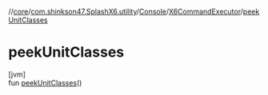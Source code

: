 //[core](../../../../index.md)/[com.shinkson47.SplashX6.utility](../../index.md)/[Console](../index.md)/[X6CommandExecutor](index.md)/[peekUnitClasses](peek-unit-classes.md)

# peekUnitClasses

[jvm]\
fun [peekUnitClasses](peek-unit-classes.md)()
